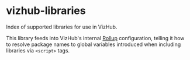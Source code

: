 # vizhub-libraries
Index of supported libraries for use in VizHub.

This library feeds into VizHub's internal [Rollup](https://rollupjs.org/) configuration, telling it how to resolve package names to global variables introduced when including libraries via `<script>` tags.
